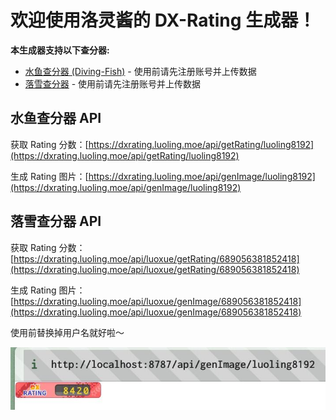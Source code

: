 # 欢迎使用洛灵酱的 DX-Rating 生成器！

**本生成器支持以下查分器:**

- [水鱼查分器 (Diving-Fish)](https://www.diving-fish.com/maimaidx/prober/) - 使用前请先注册账号并上传数据
- [落雪查分器](https://maimai.lxns.net/) - 使用前请先注册账号并上传数据

## 水鱼查分器 API

获取 Rating 分数：[https://dxrating.luoling.moe/api/getRating/luoling8192](https://dxrating.luoling.moe/api/getRating/luoling8192)

生成 Rating 图片：[https://dxrating.luoling.moe/api/genImage/luoling8192](https://dxrating.luoling.moe/api/genImage/luoling8192)

## 落雪查分器 API

获取 Rating 分数：[https://dxrating.luoling.moe/api/luoxue/getRating/689056381852418](https://dxrating.luoling.moe/api/luoxue/getRating/689056381852418)

生成 Rating 图片：[https://dxrating.luoling.moe/api/luoxue/genImage/689056381852418](https://dxrating.luoling.moe/api/luoxue/genImage/689056381852418)

使用前替换掉用户名就好啦～

![Demo](./demo.jpg)
